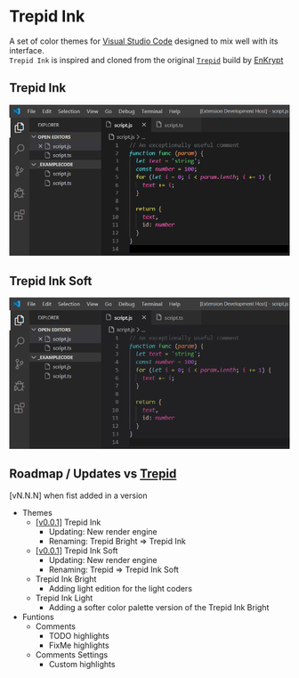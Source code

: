 #  Trepid Ink

A set of color themes for [Visual Studio Code](https://code.visualstudio.com/) designed to mix well with its interface.  
`Trepid Ink` is inspired and cloned from the original [`Trepid`](https://github.com/EnKrypt/Trepid) build by [EnKrypt](https://github.com/EnKrypt/)

## Trepid Ink
![Trepid Ink](./images/TrepidInk002.png)

## Trepid Ink Soft
![Trepid Ink](./images/TrepidInkSoft002.png)


## Roadmap / Updates vs [Trepid](https://github.com/EnKrypt/Trepid)
[vN.N.N] when fist added in a version

- Themes
  - [[v0.0.1]](https://github.com/SqueebleInk/VSC-THM-TrepidInk/blob/master/CHANGELOG.md#v001---21022020---initial-release) Trepid Ink
    - Updating: New render engine
    - Renaming: Trepid Bright => Trepid Ink
  - [[v0.0.1]](https://github.com/SqueebleInk/VSC-THM-TrepidInk/blob/master/CHANGELOG.md#v001---21022020---initial-release) Trepid Ink Soft
    - Updating: New render engine
    - Renaming: Trepid => Trepid Ink Soft
  - Trepid Ink Bright
    - Adding light edition for the light coders 
  - Trepid Ink Light
    - Adding a softer color palette version of the Trepid Ink Bright
- Funtions
  - Comments
    - TODO highlights
    - FixMe highlights
  - Comments Settings
    - Custom highlights